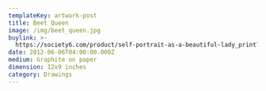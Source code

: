 ```yaml
---
templateKey: artwork-post
title: Beet Queen
image: /img/beet_queen.jpg
buylink: >-
  https://society6.com/product/self-portrait-as-a-beautiful-lady_print?sku=s6-770993p4a1v45
date: 2012-06-06T04:00:00.000Z
medium: Graphite on paper
dimension: 12x9 inches
category: Drawings
---
```


